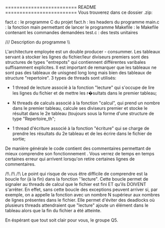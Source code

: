 =========================   README   =========================
Vous trouverez dans ce dossier .zip:

fact.c : le programme C du projet
fact.h : les headers du programme
main.c :  la fonction main permettant de lancer le programme
Makefile : le Makefile contenant les commandes demandées
test.c :  des tests unitaires

///  Description du programme  \\\

L'architecture employée est un double producer - consummer. Les tableaux servant à stocker les lignes du fichier/leur diviseurs premiers sont des structures de types "entrepots" qui contiennent différentes varibales suffisamment explicites. Il est important de remarquer que les tableaux ne sont pas des tableaux de unisgned long long mais bien des tableaux de structure "repertoire". 
3 types de threads sont utilisés: 

- 1 thread de lecture associé à la fonction "lecture" qui s'occupe de lire les lignes du fichier et de mettre les r�sultats dans le premier tableau;

- N threads de calculs associé à la fonction "calcul",  qui prend un nombre dans le premier tableau, calcule ses diviseurs premier et stocke   le résultat dans le 2e tableau (toujours sous la forme d'une structure de type "Repertoire_th";

- 1 thread d'écriture associé à la fonction "écriture" qui se charge de prendre les résultats du 2e tableau et de les écrire dans le fichier de   sortie;

De manière générale le code contient des commentaires permettant de mieux comprendre son fonctionnement . Vous verrez de temps en temps certaines erreur qui arrivent lorsqu'on retire certaines lignes de commentaires.

/!\  /!\ /!\ 
Le point qui risque de vous être difficile de comprendre est la boucle for (à la fin) dans la fonction ''lecture". Cette boucle permet de signaler au threads de calcul que le fichier est fini ET qu'ils DOIVENT s'arrêter. En effet, sans cette boucle des exceptions peuvent arriver si, par exemple, on a 	appelle la fonction avec un nombre N supérieur aux nombres de lignes présentes dans le fichier. Elle permet d'éviter des deadlocks où plusieurs threads attendraient que "lecture" ajoute un élément dans le tableau alors que la fin du fichier a été atteinte.

En éspérant que tout soit clair pour vous,
le groupe Q5. 